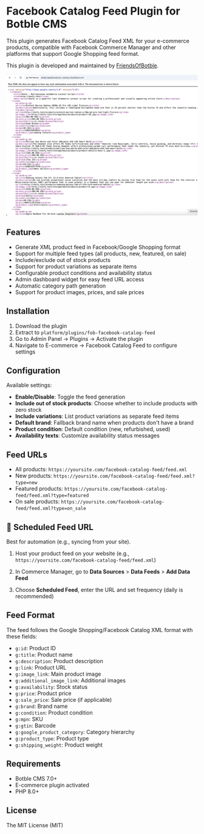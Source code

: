 # Facebook Catalog Feed Plugin for Botble CMS

This plugin generates Facebook Catalog Feed XML for your e-commerce products, compatible with Facebook Commerce Manager and other platforms that support Google Shopping feed format.

This plugin is developed and maintained by [FriendsOfBotble](https://github.com/FriendsOfBotble).

![Image](./screenshot.png)

## Features

- Generate XML product feed in Facebook/Google Shopping format
- Support for multiple feed types (all products, new, featured, on sale)
- Include/exclude out of stock products
- Support for product variations as separate items
- Configurable product conditions and availability status
- Admin dashboard widget for easy feed URL access
- Automatic category path generation
- Support for product images, prices, and sale prices

## Installation

1. Download the plugin
2. Extract to `platform/plugins/fob-facebook-catalog-feed`
3. Go to Admin Panel → Plugins → Activate the plugin
4. Navigate to E-commerce → Facebook Catalog Feed to configure settings

## Configuration

Available settings:

- **Enable/Disable**: Toggle the feed generation
- **Include out of stock products**: Choose whether to include products with zero stock
- **Include variations**: List product variations as separate feed items
- **Default brand**: Fallback brand name when products don't have a brand
- **Product condition**: Default condition (new, refurbished, used)
- **Availability texts**: Customize availability status messages

## Feed URLs

- All products: `https://yoursite.com/facebook-catalog-feed/feed.xml`
- New products: `https://yoursite.com/facebook-catalog-feed/feed.xml?type=new`
- Featured products: `https://yoursite.com/facebook-catalog-feed/feed.xml?type=featured`
- On sale products: `https://yoursite.com/facebook-catalog-feed/feed.xml?type=on_sale`

## 🔸 Scheduled Feed URL

Best for automation (e.g., syncing from your site).

1. Host your product feed on your website (e.g., `https://yoursite.com/facebook-catalog-feed/feed.xml`)

2. In Commerce Manager, go to **Data Sources** > **Data Feeds** > **Add Data Feed**

3. Choose **Scheduled Feed**, enter the URL and set frequency (daily is recommended)

## Feed Format

The feed follows the Google Shopping/Facebook Catalog XML format with these fields:

- `g:id`: Product ID
- `g:title`: Product name
- `g:description`: Product description
- `g:link`: Product URL
- `g:image_link`: Main product image
- `g:additional_image_link`: Additional images
- `g:availability`: Stock status
- `g:price`: Product price
- `g:sale_price`: Sale price (if applicable)
- `g:brand`: Brand name
- `g:condition`: Product condition
- `g:mpn`: SKU
- `g:gtin`: Barcode
- `g:google_product_category`: Category hierarchy
- `g:product_type`: Product type
- `g:shipping_weight`: Product weight

## Requirements

- Botble CMS 7.0+
- E-commerce plugin activated
- PHP 8.0+

## License

The MIT License (MIT)